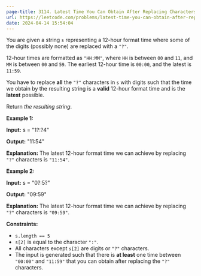 ```yaml
---
page-title: 3114. Latest Time You Can Obtain After Replacing Characters
url: https://leetcode.com/problems/latest-time-you-can-obtain-after-replacing-characters/description/
date: 2024-04-14 15:54:04
---
```

You are given a string `s` representing a 12-hour format time where some of the digits (possibly none) are replaced with a `"?"`.

12-hour times are formatted as `"HH:MM"`, where `HH` is between `00` and `11`, and `MM` is between `00` and `59`. The earliest 12-hour time is `00:00`, and the latest is `11:59`.

You have to replace **all** the `"?"` characters in `s` with digits such that the time we obtain by the resulting string is a **valid** 12-hour format time and is the **latest** possible.

Return *the resulting string*.

**Example 1:**

**Input:** s = "1?:?4"

**Output:** "11:54"

**Explanation:** The latest 12-hour format time we can achieve by replacing `"?"` characters is `"11:54"`.

**Example 2:**

**Input:** s = "0?:5?"

**Output:** "09:59"

**Explanation:** The latest 12-hour format time we can achieve by replacing `"?"` characters is `"09:59"`.

**Constraints:**

-   `s.length == 5`
-   `s[2]` is equal to the character `":"`.
-   All characters except `s[2]` are digits or `"?"` characters.
-   The input is generated such that there is **at least** one time between `"00:00"` and `"11:59"` that you can obtain after replacing the `"?"` characters.